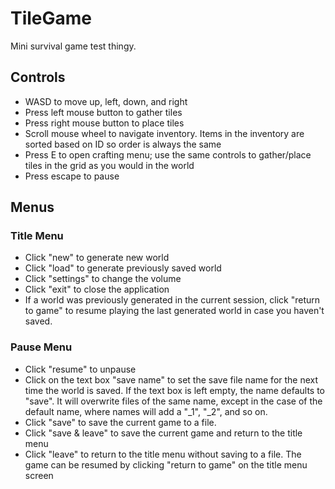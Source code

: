 # TileGame
Mini survival game test thingy.

## Controls
* WASD to move up, left, down, and right
* Press left mouse button to gather tiles
* Press right mouse button to place tiles
* Scroll mouse wheel to navigate inventory. Items in the inventory are sorted based on ID so order is always the same
* Press E to open crafting menu; use the same controls to gather/place tiles in the grid as you would in the world
* Press escape to pause

## Menus
### Title Menu
* Click "new" to generate new world
* Click "load" to generate previously saved world
* Click "settings" to change the volume
* Click "exit" to close the application
* If a world was previously generated in the current session, click "return to game" to resume playing the last generated world in case you haven't saved.


### Pause Menu
* Click "resume" to unpause
* Click on the text box "save name" to set the save file name for the next time the world is saved. If the text box is left empty, the name defaults to "save".
It will overwrite files of the same name, except in the case of the default name, where names will add a "_1", "_2", and so on.
* Click "save" to save the current game to a file.
* Click "save & leave" to save the current game and return to the title menu
* Click "leave" to return to the title menu without saving to a file. The game can be resumed by clicking "return to game" on the title menu screen
